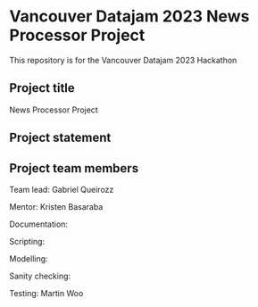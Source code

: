 # Vancouver Datajam 2023 News Processor Project 

This repository is for the Vancouver Datajam 2023 Hackathon

## Project title
News Processor Project 
## Project statement

## Project team members

Team lead:  Gabriel Queirozz

Mentor: Kristen Basaraba

Documentation:

Scripting: 

Modelling: 

Sanity checking:

Testing: Martin Woo


